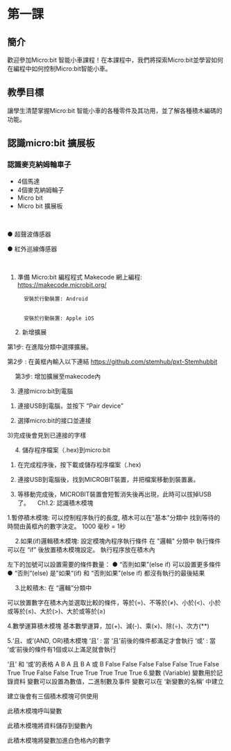 # 第一課

## 簡介
<P>
歡迎參加Micro:bit 智能小車課程！在本課程中，我們將探索Micro:bit並學習如何在編程中如何控制Micro:bit智能小車。
<P>

## 教學目標
<P>
讓學生清楚掌握Micro:bit 智能小車的各種零件及其功用，並了解各種積木編碼的功能。
<P>

## 認識micro:bit 擴展板
 
### 認識麥克納姆輪車子

+	4個馬達
+	4個麥克納姆輪子
+	Micro bit
+	Micro bit 擴展板

 

●	超聲波傳感器
   

●	紅外巡線傳感器
          	  



 
1. 	準備 Micro:bit 編程程式 Makecode
          網上編程:   https://makecode.microbit.org/
          
          安裝於行動裝置: Android
 
                         
          安裝於行動裝置: Apple iOS
 
   










  
2.	新增擴展

第1步: 在進階分類中選擇擴展。






第2步 : 在黃框內輸入以下連結  https://github.com/stemhub/pxt-Stemhubbit
 
 
第3步:  增加擴展至makecode內
 
3. 	連接micro:bit到電腦
1) 連接USB到電腦，並按下 “Pair device”
 
 
2) 選擇micro:bit的接口並連接
 
3)完成後會見到已連接的字樣
 
 
4.	儲存程序檔案（.hex)到micro:bit

1) 在完成程序後，按下載或儲存程序檔案（.hex)
 

2) 連接USB到電腦後，找到MICROBIT裝置，并把檔案移動到裝置裏。
 

3) 等移動完成後，MICROBIT裝置會短暫消失後再出現，此時可以拔掉USB了。 
Ch1.2: 認識積木模塊

1.暫停積木模塊: 
可以控制程序執行的長度, 積木可以在"基本"分類中
找到等待的時間由黃框內的數字決定。
1000 毫秒 = 1秒
 

 
2.如果(if)邏輯積木模塊: 設定模塊內程序執行條件
在 "邏輯" 分類中
執行條件可以在 “if” 後放置積木模塊設定。
執行程序放在積木內
 



左下的加號可以設置需要的條件數量：
●	“否則如果”(else if) 可以設置更多條件
●	“否則“(else) 是”如果“(if) 和 “否則如果”(else if)
都沒有執行的最後結果			


 
3.比較積木: 
在 “邏輯”分類中
 
可以放置數字在積木內並選取比較的條件，等於(=)、不等於(≠)、小於(<)、小於或等於(≤)、大於(>)、大於或等於(≥)

4.數學運算積木模塊
基本數學運算，加(+)、減(-)、乘(×)、除(÷)、次方(**)
 

5.‘且、或’(AND, OR)積木模塊
‘且’ : 當 ‘且’前後的條件都滿足才會執行
‘或’ : 當 ‘或’前後的條件有1個或以上滿足就會執行
 
‘且’ 和 ‘或’的表格
A	B	A 且 B 	A 或 B 
False	False	False	False
False	True	False	True
True	False	False	True
True	True	True	True
6.變數 (Variable)
變數用於記錄資料
變數可以設置為數值，二進制數及事件
變數可以在 ‘新變數的名稱’ 中建立
 
 
建立後會有三個積木模塊可供使用
  
此積木模塊呼叫變數
 
此積木模塊將資料儲存到變數內
 
此積木模塊將變數加進白色格內的數字

